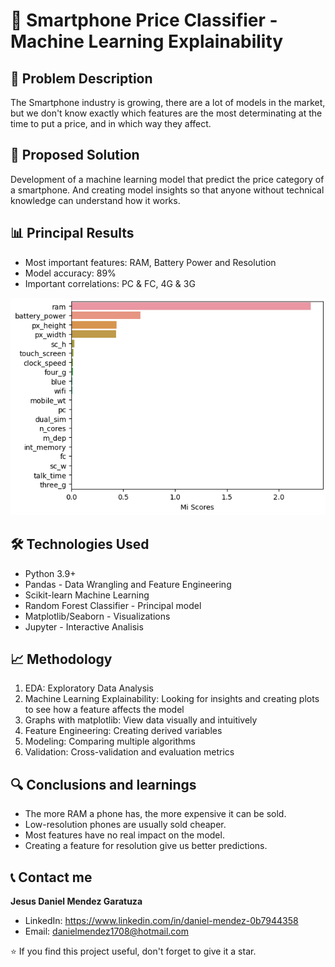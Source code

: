 # 📱 Smartphone Price Classifier - Machine Learning Explainability

## 🎯 Problem Description

The Smartphone industry is growing, there are a lot of models in the market, but we don't know exactly which features are the most determinating at the time to put a price, and in which way they affect.

## 🔧 Proposed Solution

Development of a machine learning model that predict the price category of a smartphone. And creating model insights so that anyone without technical knowledge can understand how it works.

## 📊 Principal Results

- Most important features: RAM, Battery Power and Resolution
- Model accuracy: 89%
- Important correlations: PC & FC, 4G & 3G

![Mi Scores Phones](assets/Mi-Scores-Phones.png)

## 🛠 Technologies Used

- Python 3.9+
- Pandas - Data Wrangling and Feature Engineering
- Scikit-learn Machine Learning
- Random Forest Classifier - Principal model
- Matplotlib/Seaborn - Visualizations
- Jupyter - Interactive Analisis

## 📈 Methodology

1. EDA: Exploratory Data Analysis
2. Machine Learning Explainability: Looking for insights and creating plots to see how a feature affects the model
3. Graphs with matplotlib: View data visually and intuitively
4. Feature Engineering: Creating derived variables
5. Modeling: Comparing multiple algorithms
6. Validation: Cross-validation and evaluation metrics

## 🔍 Conclusions and learnings

- The more RAM a phone has, the more expensive it can be sold.
- Low-resolution phones are usually sold cheaper.
- Most features have no real impact on the model.
- Creating a feature for resolution give us better predictions.

## 📞 Contact me

**Jesus Daniel Mendez Garatuza**

- LinkedIn: https://www.linkedin.com/in/daniel-mendez-0b7944358
- Email: danielmendez1708@hotmail.com

⭐ If you find this project useful, don't forget to give it a star.
